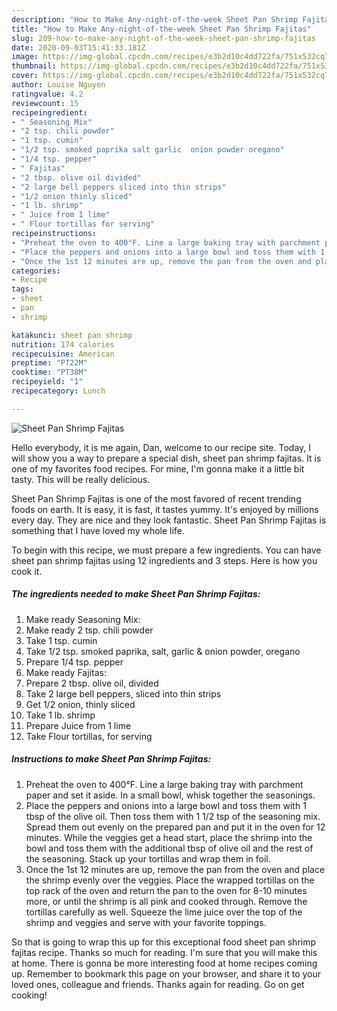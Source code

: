 ```yaml
---
description: "How to Make Any-night-of-the-week Sheet Pan Shrimp Fajitas"
title: "How to Make Any-night-of-the-week Sheet Pan Shrimp Fajitas"
slug: 209-how-to-make-any-night-of-the-week-sheet-pan-shrimp-fajitas
date: 2020-09-03T15:41:33.181Z
image: https://img-global.cpcdn.com/recipes/e3b2d10c4dd722fa/751x532cq70/sheet-pan-shrimp-fajitas-recipe-main-photo.jpg
thumbnail: https://img-global.cpcdn.com/recipes/e3b2d10c4dd722fa/751x532cq70/sheet-pan-shrimp-fajitas-recipe-main-photo.jpg
cover: https://img-global.cpcdn.com/recipes/e3b2d10c4dd722fa/751x532cq70/sheet-pan-shrimp-fajitas-recipe-main-photo.jpg
author: Louise Nguyen
ratingvalue: 4.2
reviewcount: 15
recipeingredient:
- " Seasoning Mix"
- "2 tsp. chili powder"
- "1 tsp. cumin"
- "1/2 tsp. smoked paprika salt garlic  onion powder oregano"
- "1/4 tsp. pepper"
- " Fajitas"
- "2 tbsp. olive oil divided"
- "2 large bell peppers sliced into thin strips"
- "1/2 onion thinly sliced"
- "1 lb. shrimp"
- " Juice from 1 lime"
- " Flour tortillas for serving"
recipeinstructions:
- "Preheat the oven to 400°F. Line a large baking tray with parchment paper and set it aside. In a small bowl, whisk together the seasonings."
- "Place the peppers and onions into a large bowl and toss them with 1 tbsp of the olive oil. Then toss them with 1 1/2 tsp of the seasoning mix. Spread them out evenly on the prepared pan and put it in the oven for 12 minutes. While the veggies get a head start, place the shrimp into the bowl and toss them with the additional tbsp of olive oil and the rest of the seasoning. Stack up your tortillas and wrap them in foil."
- "Once the 1st 12 minutes are up, remove the pan from the oven and place the shrimp evenly over the veggies. Place the wrapped tortillas on the top rack of the oven and return the pan to the oven for 8-10 minutes more, or until the shrimp is all pink and cooked through. Remove the tortillas carefully as well. Squeeze the lime juice over the top of the shrimp and veggies and serve with your favorite toppings."
categories:
- Recipe
tags:
- sheet
- pan
- shrimp

katakunci: sheet pan shrimp 
nutrition: 174 calories
recipecuisine: American
preptime: "PT22M"
cooktime: "PT38M"
recipeyield: "1"
recipecategory: Lunch

---
```



![Sheet Pan Shrimp Fajitas](https://img-global.cpcdn.com/recipes/e3b2d10c4dd722fa/751x532cq70/sheet-pan-shrimp-fajitas-recipe-main-photo.jpg)

Hello everybody, it is me again, Dan, welcome to our recipe site. Today, I will show you a way to prepare a special dish, sheet pan shrimp fajitas. It is one of my favorites food recipes. For mine, I'm gonna make it a little bit tasty. This will be really delicious.



Sheet Pan Shrimp Fajitas is one of the most favored of recent trending foods on earth. It is easy, it is fast, it tastes yummy. It's enjoyed by millions every day. They are nice and they look fantastic. Sheet Pan Shrimp Fajitas is something that I have loved my whole life.


To begin with this recipe, we must prepare a few ingredients. You can have sheet pan shrimp fajitas using 12 ingredients and 3 steps. Here is how you cook it.

<!--inarticleads1-->

##### The ingredients needed to make Sheet Pan Shrimp Fajitas:

1. Make ready  Seasoning Mix:
1. Make ready 2 tsp. chili powder
1. Take 1 tsp. cumin
1. Take 1/2 tsp. smoked paprika, salt, garlic &amp; onion powder, oregano
1. Prepare 1/4 tsp. pepper
1. Make ready  Fajitas:
1. Prepare 2 tbsp. olive oil, divided
1. Take 2 large bell peppers, sliced into thin strips
1. Get 1/2 onion, thinly sliced
1. Take 1 lb. shrimp
1. Prepare  Juice from 1 lime
1. Take  Flour tortillas, for serving




<!--inarticleads2-->

##### Instructions to make Sheet Pan Shrimp Fajitas:

1. Preheat the oven to 400°F. Line a large baking tray with parchment paper and set it aside. In a small bowl, whisk together the seasonings.
1. Place the peppers and onions into a large bowl and toss them with 1 tbsp of the olive oil. Then toss them with 1 1/2 tsp of the seasoning mix. Spread them out evenly on the prepared pan and put it in the oven for 12 minutes. While the veggies get a head start, place the shrimp into the bowl and toss them with the additional tbsp of olive oil and the rest of the seasoning. Stack up your tortillas and wrap them in foil.
1. Once the 1st 12 minutes are up, remove the pan from the oven and place the shrimp evenly over the veggies. Place the wrapped tortillas on the top rack of the oven and return the pan to the oven for 8-10 minutes more, or until the shrimp is all pink and cooked through. Remove the tortillas carefully as well. Squeeze the lime juice over the top of the shrimp and veggies and serve with your favorite toppings.




So that is going to wrap this up for this exceptional food sheet pan shrimp fajitas recipe. Thanks so much for reading. I'm sure that you will make this at home. There is gonna be more interesting food at home recipes coming up. Remember to bookmark this page on your browser, and share it to your loved ones, colleague and friends. Thanks again for reading. Go on get cooking!
